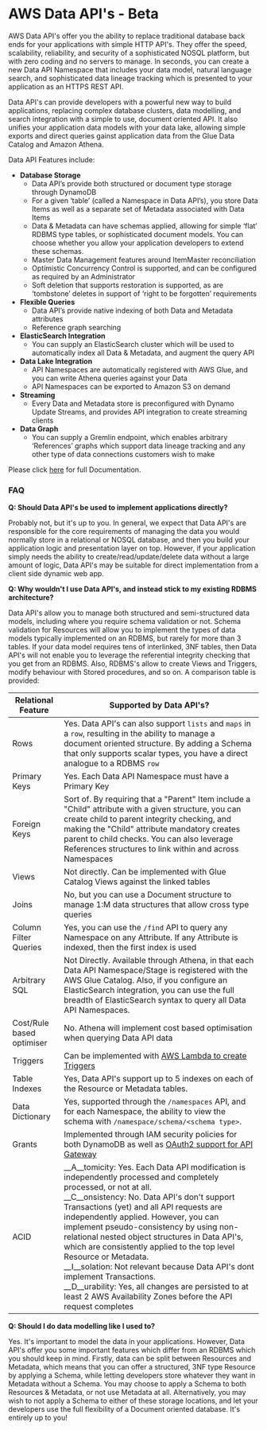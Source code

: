# AWS Data API's - Beta

AWS Data API's offer you the ability to replace traditional database back ends for your applications with simple HTTP API's. They offer the speed, scalability, reliability, and security of a sophisticated NOSQL platform, but with zero coding and no servers to manage. In seconds, you can create a new Data API Namespace that includes your data model, natural language search, and sophisticated data lineage tracking which is presented to your application as an HTTPS REST API.

Data API's can provide developers with a powerful new way to build applications, replacing complex database clusters, data modelling, and search integration with a simple to use, document oriented API. It also unifies your application data models with your data lake, allowing simple exports and direct queries gainst application data from the Glue Data Catalog and Amazon Athena.

Data API Features include:

* __Database Storage__
	* Data API’s provide both structured or document type storage through DynamoDB
	* For a given ‘table’ (called a Namespace in Data API’s), you store Data Items as well as a separate set of Metadata associated with Data Items
	* Data & Metadata can have schemas applied, allowing for simple ‘flat’ RDBMS type tables, or sophisticated document models. You can choose whether you allow your application developers to extend these schemas.
	* Master Data Management features around ItemMaster reconciliation
	* Optimistic Concurrency Control is supported, and can be configured as required by an Administrator
	* Soft deletion that supports restoration is supported, as are ‘tombstone’ deletes in support of ‘right to be forgotten’ requirements
* __Flexible Queries__
	* Data API’s provide native indexing of both Data and Metadata attributes
	* Reference graph searching
* __ElasticSearch Integration__
	* You can supply an ElasticSearch cluster which will be used to automatically index all Data & Metadata, and augment the query API
* __Data Lake Integration__
	* API Namespaces are automatically registered with AWS Glue, and you can write Athena queries against your Data
	* API Namespaces can be exported to Amazon S3 on demand
* __Streaming__
	* Every Data and Metadata store is preconfigured with Dynamo Update Streams, and provides API integration to create streaming clients
* __Data Graph__
	* You can supply a Gremlin endpoint, which enables arbitrary ‘References’ graphs which support data lineage tracking and any other type of data connections customers wish to make

Please click [here](../../wiki) for full Documentation.

### FAQ

__Q: Should Data API's be used to implement applications directly?__

Probably not, but it's up to you. In general, we expect that Data API's are responsible for the core requirements of managing the data you would normally store in a relational or NOSQL database, and then you build your application logic and presentation layer on top. However, if your application simply needs the ability to create/read/update/delete data without a large amount of logic, Data API's may be suitable for direct implementation from a client side dynamic web app.

__Q: Why wouldn't I use Data API's, and instead stick to my existing RDBMS architecture?__

Data API's allow you to manage both structured and semi-structured data models, including where you require schema validation or not. Schema validation for Resources will allow you to implement the types of data models typically implemented on an RDBMS, but rarely for more than 3 tables. If your data model requires tens of interlinked, 3NF tables, then Data API's will not enable you to leverage the referential integrity checking that you get from an RDBMS. Also, RDBMS's allow to create Views and Triggers, modify behaviour with Stored procedures, and so on. A comparison table is provided:

| Relational Feature | Supported by Data API's? |
| ------------------ | ------------------------ |
| Rows | Yes. Data API's can also support `lists` and `maps` in a `row`, resulting in the ability to manage a document oriented structure. By adding a Schema that only supports scalar types, you have a direct analogue to a RDBMS `row` |
| Primary Keys | Yes. Each Data API Namespace must have a Primary Key |
| Foreign Keys | Sort of. By requiring that a "Parent" Item include a "Child" attribute with a given structure, you can create child to parent integrity checking, and making the "Child" attribute mandatory creates parent to child checks. You can also leverage References structures to link within and across Namespaces |
| Views | Not directly. Can be implemented with Glue Catalog Views against the linked tables |
| Joins | No, but you can use a Document structure to manage 1:M data structures that allow cross type queries |
| Column Filter Queries | Yes, you can use the `/find` API to query any Namespace on any Attribute. If any Attribute is indexed, then the first index is used |
| Arbitrary SQL | Not Directly. Available through Athena, in that each Data API Namespace/Stage is registered with the AWS Glue Catalog. Also, if you configure an ElasticSearch integration, you can use the full breadth of ElasticSearch syntax to query all Data API Namespaces. |
| Cost/Rule based optimiser | No. Athena will implement cost based optimisation when querying Data API data |
| Triggers | Can be implemented with [AWS Lambda to create Triggers](https://docs.aws.amazon.com/amazondynamodb/latest/developerguide/Streams.Lambda.html)|
| Table Indexes | Yes, Data API's support up to 5 indexes on each of the Resource or Metadata tables. |
| Data Dictionary | Yes, supported through the `/namespaces` API, and for each Namespace, the ability to view the schema with `/namespace/schema/<schema type>`. |
| Grants | Implemented through IAM security policies for both DynamoDB as well as [OAuth2 support for API Gateway](https://docs.aws.amazon.com/apigateway/latest/developerguide/permissions.html) |
| ACID | __A__tomicity: Yes. Each Data API modification is independently processed and completely processed, or not at all.</br> __C__onsistency: No. Data API's don't support Transactions (yet) and all API requests are independently applied. However, you can implement pseudo-consistency by using non-relational nested object structures in Data API's, which are consistently applied to the top level Resource or Metadata.</br> __I__solation: Not relevant because Data API's dont implement Transactions.</br> __D__urability: Yes, all changes are persisted to at least 2 AWS Availability Zones before the API request completes |

__Q: Should I do data modelling like I used to?__

Yes. It's important to model the data in your applications. However, Data API's offer you some important features which differ from an RDBMS which you should keep in mind. Firstly, data can be split between Resources and Metadata, which means that you can offer a structured, 3NF type Resource by applying a Schema, while letting developers store whatever they want in Metadata without a Schema. You may choose to apply a Schema to both Resources & Metadata, or not use Metadata at all. Alternatively, you may wish to not apply a Schema to either of these storage locations, and let your developers use the full flexibility of a Document oriented database. It's entirely up to you!